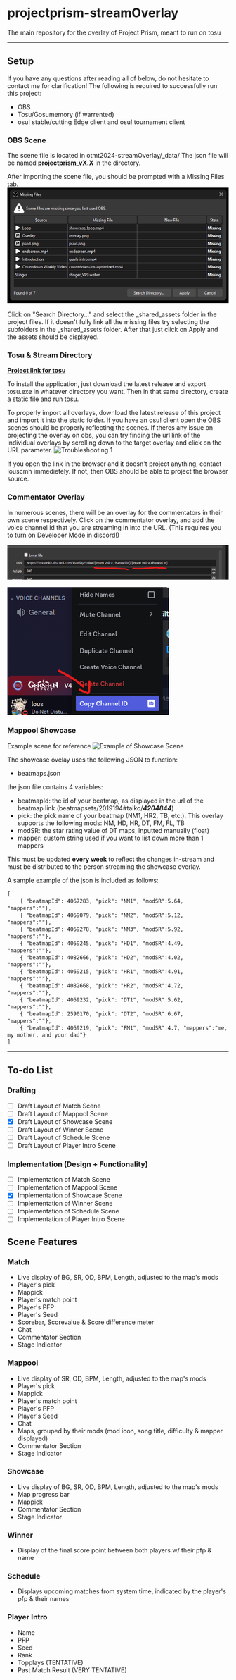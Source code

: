 # projectprism-streamOverlay
The main repository for the overlay of Project Prism, meant to run on tosu
___
## Setup

If you have any questions after reading all of below, do not hesitate to contact me for clarification! The following is required to successfully run this project:
- OBS
- Tosu/Gosumemory (if warrented)
- osu! stable/cutting Edge client and osu! tournament client

### OBS Scene
The scene file is located in otmt2024-streamOverlay/_data/
The json file will be named **projectprism_vX.X** in the directory.

After importing the scene file, you should be prompted with a Missing Files tab.
![obs setup 1](_shared_assets/design/setup/image.png)

Click on "Search Directory..." and select the _shared_assets folder in the project files. If it doesn't fully link all the missing files try selecting the subfolders in the _shared_assets folder. After that just click on Apply and the assets should be displayed.

### Tosu & Stream Directory
**[Project link for tosu](https://github.com/KotRikD/tosu#readme)**

To install the application, just download the latest release and export tosu.exe in whatever directory you want. Then in that same directory, create a static file and run tosu.

To properly import all overlays, download the latest release of this project and import it into the static folder. If you have an osu! client open the OBS scenes should be properly reflecting the scenes. If theres any issue on projecting the overlay on obs, you can try finding the url link of the individual overlays by scrolling down to the target overlay and click on the URL parameter.
![Troubleshooting 1](https://cdn.discordapp.com/attachments/793324125723820086/1236153225892069376/image.png?ex=6636f8e7&is=6635a767&hm=c40919ab0206d5c8f31594228ee5c7dbd23d6d8a98e95b8fc0fc0b9e035e4a38&)

If you open the link in the browser and it doesn't project anything, contact louscmh immedietely. If not, then OBS should be able to project the browser source.

### Commentator Overlay
In numerous scenes, there will be an overlay for the commentators in their own scene respectively. Click on the commentator overlay, and add the voice channel id that you are streaming in into the URL. (This requires you to turn on Developer Mode in discord!)

![commentator setup 1](_shared_assets/design/setup/image2.png)

![commentator setup 2](_shared_assets/design/setup/image3.png)

### Mappool Showcase
Example scene for reference
![Example of Showcase Scene](https://cdn.discordapp.com/attachments/793324125723820086/1236058474224423083/image.png?ex=6636a0a9&is=66354f29&hm=3dbf545782e0985d38cac4563afcccf32368444eebcad2206afc5222230551c1&)

The showcase ovelay uses the following JSON to function:
- beatmaps.json

the json file contains 4 variables:
- beatmapId: the id of your beatmap, as displayed in the url of the beatmap link (beatmapsets/2019194#taiko/***4204844***)
- pick: the pick name of your beatmap (NM1, HR2, TB, etc.). This overlay supports the following mods: NM, HD, HR, DT, FM, FL, TB
- modSR: the star rating value of DT maps, inputted manually (float)
- mapper: custom string used if you want to list down more than 1 mappers

This must be updated **every week** to reflect the changes in-stream and must be distributed to the person streaming the showcase overlay.

A sample example of the json is included as follows:
```
[
    { "beatmapId": 4067283, "pick": "NM1", "modSR":5.64, "mappers":""},
    { "beatmapId": 4069079, "pick": "NM2", "modSR":5.12, "mappers":""},
    { "beatmapId": 4069278, "pick": "NM3", "modSR":5.92, "mappers":""},
    { "beatmapId": 4069245, "pick": "HD1", "modSR":4.49, "mappers":""},
    { "beatmapId": 4082666, "pick": "HD2", "modSR":4.02, "mappers":""},
    { "beatmapId": 4069215, "pick": "HR1", "modSR":4.91, "mappers":""},
    { "beatmapId": 4082668, "pick": "HR2", "modSR":4.72, "mappers":""},
    { "beatmapId": 4069232, "pick": "DT1", "modSR":5.62, "mappers":""},
    { "beatmapId": 2590170, "pick": "DT2", "modSR":6.67, "mappers":""},
    { "beatmapId": 4069219, "pick": "FM1", "modSR":4.7, "mappers":"me, my mother, and your dad"}
]
```
___
## To-do List

### Drafting
- [ ] Draft Layout of Match Scene
- [ ] Draft Layout of Mappool Scene
- [X] Draft Layout of Showcase Scene
- [ ] Draft Layout of Winner Scene
- [ ] Draft Layout of Schedule Scene
- [ ] Draft Layout of Player Intro Scene
### Implementation (Design + Functionality)
- [ ] Implementation of Match Scene
- [ ] Implementation of Mappool Scene
- [x] Implementation of Showcase Scene
- [ ] Implementation of Winner Scene
- [ ] Implementation of Schedule Scene
- [ ] Implementation of Player Intro Scene

## Scene Features

### Match
- Live display of BG, SR, OD, BPM, Length, adjusted to the map's mods
- Player's pick
- Mappick
- Player's match point
- Player's PFP
- Player's Seed
- Scorebar, Scorevalue & Score difference meter
- Chat
- Commentator Section
- Stage Indicator

### Mappool
- Live display of SR, OD, BPM, Length, adjusted to the map's mods
- Player's pick
- Mappick
- Player's match point
- Player's PFP
- Player's Seed
- Chat
- Maps, grouped by their mods (mod icon, song title, difficulty & mapper displayed)
- Commentator Section
- Stage Indicator

### Showcase
- Live display of BG, SR, OD, BPM, Length, adjusted to the map's mods
- Map progress bar
- Mappick
- Commentator Section
- Stage Indicator

### Winner
- Display of the final score point between both players w/ their pfp & name

### Schedule
- Displays upcoming matches from system time, indicated by the player's pfp & their names

### Player Intro
- Name
- PFP
- Seed
- Rank
- Topplays (TENTATIVE)
- Past Match Result (VERY TENTATIVE)